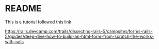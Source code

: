 # README
This is a tutorial followed this link

https://rails.devcamp.com/trails/dissecting-rails-5/campsites/forms-rails-5/guides/deep-dive-how-to-build-an-html-form-from-scratch-the-works-with-rails
